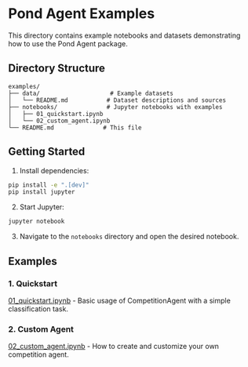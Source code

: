 # Pond Agent Examples

This directory contains example notebooks and datasets demonstrating how to use the Pond Agent package.

## Directory Structure

```
examples/
├── data/                    # Example datasets
│   └── README.md           # Dataset descriptions and sources
├── notebooks/              # Jupyter notebooks with examples
│   ├── 01_quickstart.ipynb
│   └── 02_custom_agent.ipynb
└── README.md              # This file
```

## Getting Started

1. Install dependencies:
```bash
pip install -e ".[dev]"
pip install jupyter
```

2. Start Jupyter:
```bash
jupyter notebook
```

3. Navigate to the `notebooks` directory and open the desired notebook.

## Examples

### 1. Quickstart
[01_quickstart.ipynb](notebooks/01_quickstart.ipynb) - Basic usage of CompetitionAgent with a simple classification task.

### 2. Custom Agent
[02_custom_agent.ipynb](notebooks/02_custom_agent.ipynb) - How to create and customize your own competition agent.
